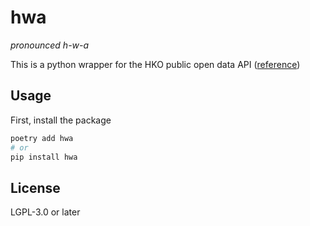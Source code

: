 # hwa
*pronounced h-w-a*

This is a python wrapper for the HKO public open data API
([reference](https://www.hko.gov.hk/en/weatherAPI/doc/files/HKO_Open_Data_API_Documentation.pdf))

## Usage
First, install the package
```bash
poetry add hwa 
# or
pip install hwa
```

## License
LGPL-3.0 or later